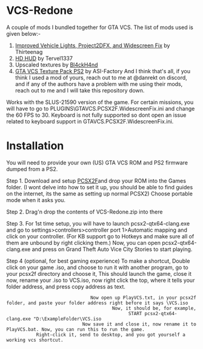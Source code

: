 # VCS-Redone
A couple of mods I bundled together for GTA VCS. The list of mods used is given below:-
1. [Improved Vehicle Lights, Project2DFX, and Widescreen Fix](https://github.com/ThirteenAG/WidescreenFixesPack/releases?q=Grand+Theft+Auto+Vice+City+Stories+Widescreen+Fix+%5BPCSX2F%5D&expanded=true) by Thirteenag
2. [HD HUD](https://gtaforums.com/topic/983317-grand-theft-auto-vice-city-stories-hd-hud-for-pcsx2/) by Tervel1337
3. Upscaled textures by [Bl4ckH4nd](https://gbatemp.net/members/bl4ckh4nd.609354)
4. [GTA VCS Texture Pack PS2](https://github.com/ASI-Factory/GTA-VCS-Texture-Pack-PS2) by ASI-Factory
And I think that's all, if you think I used a mod of yours, reach out to me at @danrekt on discord, and if any of the authors have a problem with me using their mods, reach out to me and I will take this repository down.

Works with the SLUS-21590 version of the game.
For certain missions, you will have to go to PLUGINS\GTAVCS.PCSX2F.WidescreenFix.ini and change the 60 FPS to 30. Keyboard is not fully supported so dont open an issue related to keyboard support in GTAVCS.PCSX2F.WidescreenFix.ini.

# Installation

You will need to provide your own (US) GTA VCS ROM and PS2 firmware dumped from a PS2.

Step 1. Download and setup [PCSX2F](https://github.com/ASI-Factory/PCSX2-Fork-With-Plugins/releases/download/latest/PCSX2Fork-Windows-x64-Clang-SSE4.zip)and drop your ROM into the Games folder. (I wont delve into how to set it up, you should be able to find guides on the internet, its the same as setting up normal PCSX2) Choose portable mode when it asks you.

Step 2. Drag'n drop the contents of VCS-Redone.zip into there

Step 3. For 1st time setup, you will have to launch pcsx2-qtx64-clang.exe and go to settings>controllers>controller port 1>Automatic mapping and click on your controller.
                                  (For KB support go to Hotkeys and make sure all of them are unbound by right clicking them.)
             Now, you can open pcsx2-qtx64-clang.exe and press on Grand Theft Auto Vice City Stories to start playing.

Step 4 (optional, for best gaming experience) To make a shortcut,
                            Double click on your game .iso, and choose to run it with another program, go to your pcsx2f directory and choose it,
              This should launch the game, close it now, rename your .iso to VCS.iso, now right click the top, where it tells your folder address, and press copy address as text.
                  
                                   Now open up PlayVCS.txt, in your pcsx2f folder, and paste your folder address right before it says \VCS.iso
                                           Now, it should be, for example,
                                                 START pcsx2-qtx64-clang.exe "D:\ExampleFolder\VCS.iso
                                Now save it and close it, now rename it to PlayVCS.bat. Now, you can run this to run the game.
               Right-click it, send to desktop, and you got yourself a working vcs shortcut.
